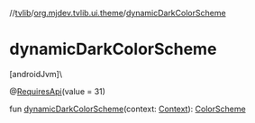 //[tvlib](../../index.md)/[org.mjdev.tvlib.ui.theme](index.md)/[dynamicDarkColorScheme](dynamic-dark-color-scheme.md)

# dynamicDarkColorScheme

[androidJvm]\

@[RequiresApi](https://developer.android.com/reference/kotlin/androidx/annotation/RequiresApi.html)(value = 31)

fun [dynamicDarkColorScheme](dynamic-dark-color-scheme.md)(context: [Context](https://developer.android.com/reference/kotlin/android/content/Context.html)): [ColorScheme](https://developer.android.com/reference/kotlin/androidx/tv/material3/ColorScheme.html)
